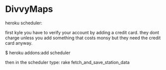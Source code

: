 DivvyMaps
=========


heroku scheduler:

first kyle you have to verify your account by adding a credit card. they dont charge unless you add something that costs monsy but they need the credit card anyway.

$ heroku addons:add scheduler

then in the scheduler type: rake fetch_and_save_station_data